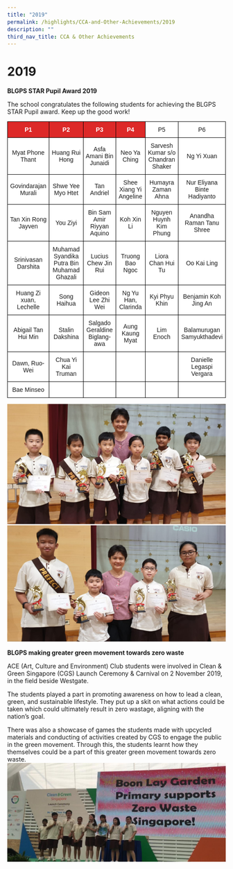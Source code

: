 ```yaml
---
title: "2019"
permalink: /highlights/CCA-and-Other-Achievements/2019
description: ""
third_nav_title: CCA & Other Achievements
---
```

# 2019
**BLGPS STAR Pupil Award 2019**

The school congratulates the following students for achieving the BLGPS STAR Pupil award. Keep up the good work!  

<style type="text/css">
.tg  {border-collapse:collapse;border-spacing:0;}
.tg td{border-color:black;border-style:solid;border-width:1px;font-family:Arial, sans-serif;font-size:14px;
  overflow:hidden;padding:10px 5px;word-break:normal;}
.tg th{border-color:black;border-style:solid;border-width:1px;font-family:Arial, sans-serif;font-size:14px;
  font-weight:normal;overflow:hidden;padding:10px 5px;word-break:normal;}
.tg .tg-5hx2{background-color:#DD2928;color:#FFF;font-weight:bold;text-align:center;vertical-align:middle}
.tg .tg-7yig{background-color:#FFF;text-align:center;vertical-align:top}
.tg .tg-f4yw{background-color:#FFF;text-align:center;vertical-align:middle}
</style>
<table class="tg">
<thead>
  <tr>
    <th class="tg-5hx2"><span style="color:#FFF;background-color:#DD2928">P1</span></th>
    <th class="tg-5hx2"><span style="color:#FFF;background-color:#DD2928">P2</span></th>
    <th class="tg-5hx2"><span style="color:#FFF;background-color:#DD2928">P3</span></th>
    <th class="tg-5hx2"><span style="color:#FFF;background-color:#DD2928">P4</span></th>
    <th class="tg-7yig"><span style="background-color:#FFF">P5 </span></th>
    <th class="tg-f4yw"><span style="background-color:#FFF">P6 </span></th>
  </tr>
</thead>
<tbody>
  <tr>
    <td class="tg-f4yw"><span style="background-color:#FFF"> Myat Phone Thant</span><br></td>
    <td class="tg-f4yw"><span style="background-color:#FFF"> Huang Rui Hong</span><br></td>
    <td class="tg-f4yw"><span style="background-color:#FFF"> Asfa Amani Bin Junaidi</span><br></td>
    <td class="tg-f4yw"><span style="background-color:#FFF">Neo Ya Ching</span><br></td>
    <td class="tg-f4yw"><span style="background-color:#FFF"> Sarvesh Kumar s/o Chandran Shaker </span></td>
    <td class="tg-f4yw"><span style="background-color:#FFF"> Ng Yi Xuan </span></td>
  </tr>
  <tr>
    <td class="tg-f4yw"><span style="background-color:#FFF"> Govindarajan Murali</span><br></td>
    <td class="tg-f4yw"><span style="background-color:#FFF"> Shwe Yee Myo Htet</span></td>
    <td class="tg-f4yw"><span style="background-color:#FFF">Tan Andriel</span><br></td>
    <td class="tg-f4yw"><span style="background-color:#FFF"> Shee Xiang Yi Angeline</span><br></td>
    <td class="tg-f4yw"><span style="background-color:#FFF">Humayra Zaman Ahna</span></td>
    <td class="tg-f4yw"><span style="background-color:#FFF"> Nur Eliyana Binte Hadiyanto </span></td>
  </tr>
  <tr>
    <td class="tg-f4yw"><span style="background-color:#FFF">  Tan Xin Rong Jayven</span></td>
    <td class="tg-f4yw"><span style="background-color:#FFF"> You Ziyi</span></td>
    <td class="tg-f4yw"><span style="background-color:#FFF"> Bin Sam Amir Riyyan Aquino </span></td>
    <td class="tg-f4yw"><span style="background-color:#FFF">  Koh Xin Li</span></td>
    <td class="tg-f4yw"><span style="background-color:#FFF"> Nguyen Huynh Kim Phung </span></td>
    <td class="tg-f4yw"><span style="background-color:#FFF">   Anandha Raman Tanu Shree</span></td>
  </tr>
  <tr>
    <td class="tg-f4yw"><span style="background-color:#FFF"> Srinivasan Darshita </span></td>
    <td class="tg-f4yw"><span style="background-color:#FFF"> Muhamad Syandika Putra Bin Muhamad Ghazali</span></td>
    <td class="tg-f4yw"><span style="background-color:#FFF"> Lucius Chew Jin Rui</span></td>
    <td class="tg-f4yw"><span style="background-color:#FFF"> Truong Bao Ngoc</span></td>
    <td class="tg-f4yw"><span style="background-color:#FFF"> Liora Chan Hui Tu </span></td>
    <td class="tg-f4yw"><span style="background-color:#FFF"> Oo Kai Ling</span></td>
  </tr>
  <tr>
    <td class="tg-f4yw"><span style="background-color:#FFF">Huang Zi xuan, Lechelle</span></td>
    <td class="tg-f4yw"><span style="background-color:#FFF">Song Haihua </span></td>
    <td class="tg-f4yw"><span style="background-color:#FFF">Gideon Lee Zhi Wei</span></td>
    <td class="tg-f4yw"><span style="background-color:#FFF"> Ng Yu Han, Clarinda</span></td>
    <td class="tg-f4yw"><span style="background-color:#FFF">  Kyi Phyu Khin </span></td>
    <td class="tg-f4yw"><span style="background-color:#FFF"> Benjamin Koh Jing An </span></td>
  </tr>
  <tr>
    <td class="tg-f4yw"><span style="background-color:#FFF"> Abigail Tan Hui Min</span></td>
    <td class="tg-f4yw"><span style="background-color:#FFF">  Stalin Dakshina</span></td>
    <td class="tg-f4yw"><span style="background-color:#FFF"> Salgado Geraldine Biglang-awa </span></td>
    <td class="tg-f4yw"><span style="background-color:#FFF">  Aung Kaung Myat</span></td>
    <td class="tg-f4yw"><span style="background-color:#FFF">  Lim Enoch </span></td>
    <td class="tg-f4yw"><span style="background-color:#FFF"> Balamurugan Samyukthadevi</span></td>
  </tr>
  <tr>
    <td class="tg-f4yw"><span style="background-color:#FFF"> Dawn, Ruo-Wei</span></td>
    <td class="tg-f4yw"><span style="background-color:#FFF">  Chua Yi Kai Truman</span></td>
    <td class="tg-f4yw"><span style="background-color:#FFF"> </span></td>
    <td class="tg-f4yw"><span style="background-color:#FFF"> </span></td>
    <td class="tg-f4yw"><span style="background-color:#FFF"> </span></td>
    <td class="tg-f4yw"><span style="background-color:#FFF">Danielle Legaspi Vergara </span></td>
  </tr>
  <tr>
    <td class="tg-f4yw"><span style="background-color:#FFF">Bae Minseo</span></td>
    <td class="tg-f4yw"><span style="background-color:#FFF"> </span></td>
    <td class="tg-f4yw"><span style="background-color:#FFF"> </span></td>
    <td class="tg-f4yw"><span style="background-color:#FFF"> </span></td>
    <td class="tg-f4yw"><span style="background-color:#FFF"> </span></td>
    <td class="tg-f4yw"><span style="background-color:#FFF"> </span></td>
  </tr>
</tbody>
</table>

![](/images/star%20pupil%20award%201.jpg)
![](/images/star%20pupil%20award%202.jpg)

**BLGPS making greater green movement towards zero waste**

ACE (Art, Culture and Environment) Club students were involved in Clean & Green Singapore (CGS) Launch Ceremony & Carnival on 2 November 2019, in the field beside Westgate. 

The students played a part in promoting awareness on how to lead a clean, green, and sustainable lifestyle. They put up a skit on what actions could be taken which could ultimately result in zero wastage, aligning with the nation’s goal. 

There was also a showcase of games the students made with upcycled materials and conducting of activities created by CGS to engage the public in the green movement. Through this, the students learnt how they themselves could be a part of this greater green movement towards zero waste. 
![](/images/zero%20waste.jpg)